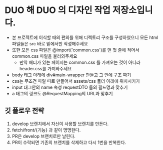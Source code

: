 # DUO 해 DUO 의 디자인 작업 저장소입니다.

- 본 프로젝트에 이식할 때의 편의를 위해 디렉토리 구조를 구성하였으니 모든 html 파일들은 src 바로 밑에서만 작성해주세요
- 또한 모든 css 파일은 @import('common.css')를 맨 첫 줄에 적어서 common.css 파일을 불러와주세요
  - 만약 헤더가 있는 페이지는 common.css 를 가져오는 것이 아니라 header.css를 가져와주세요
- body 태그 아래에 div#main-wrapper 만들고 그 안에 구조 짜기 
- css는 무조건 파일 따로 만들어서 assets/css 폴더 아래에 위치시키기
- input 태그안의 name 속성 requestDTO 들의 필드명과 맞추기
- a 태그의 링크도 @RequestMapping의 URL과 맞추기

## 깃 플로우 전략

1. develop 브랜치에서 자신이 사용할 브랜치를 만든다.
2. fetch/front/{기능} 과 같이 명명한다.
3. PR은 develop 브랜치로만 날린다.
4. PR이 수락되면 기존의 브랜치를 삭제하고 다시 1번을 반복한다. 